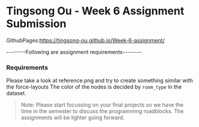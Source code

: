 # Tingsong Ou - Week 6 Assignment Submission
GithubPages:https://tingsong-ou.github.io/Week-6-assignment/

--------Following are assignment requirements--------

### Requirements
Please take a look at reference.png and try to create something similar with the force-layouts
The color of the nodes is decided by `room_type` in the dataset.

> Note: Please start focussing on your final projects so we have the time in the semester to discuss the programming roadblocks. The assignments will be lighter going forward.